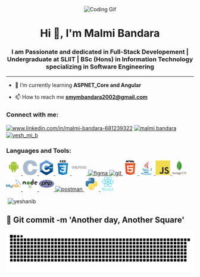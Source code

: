 <div align="center" width="50">
   <img  src="https://media2.giphy.com/media/v1.Y2lkPTc5MGI3NjExY3Z2azRpamdia3UzdGJnZXlmcnlxd3kwYXdrZ2NkNmhjaXMwNnAybCZlcD12MV9pbnRlcm5hbF9naWZfYnlfaWQmY3Q9cw/xTLOAuqmVWh69fBYjo/giphy.gif" alt="Coding Gif" height=100px width = 100px/>
</div>

<h1 align="center">Hi 👋, I'm Malmi Bandara</h1>
<h3 align="center">I am Passionate and dedicated in Full-Stack Developement | Undergraduate at SLIIT | BSc (Hons) in Information Technology specializing in Software Engineering</h3>

---

<div style="position: absolute; top: 0; right: 0; left: 90%; width: 40%;">
  <img align="right" src="https://media.giphy.com/media/v1.Y2lkPTc5MGI3NjExbGJhYnpkcmY4ZmU1Z3ljamF4aGpyYXI1Y3hwNHZ5Z3NjNXg1djJodCZlcD12MV9zdGlja2Vyc19zZWFyY2gmY3Q9cw/juua9i2c2fA0AIp2iq/giphy.gif" alt="Coding Gif" width="50%"/>
</div>


- 🌱 I’m currently learning **ASPNET_Core and Angular**

- 📫 How to reach me **smymbandara2002@gmail.com**



<h3 align="left">Connect with me:</h3>
<p align="left">
<a href="https://linkedin.com/in/www.linkedin.com/in/malmi-bandara-681239322" target="blank"><img align="center" src="https://raw.githubusercontent.com/rahuldkjain/github-profile-readme-generator/master/src/images/icons/Social/linked-in-alt.svg" alt="www.linkedin.com/in/malmi-bandara-681239322" height="30" width="40" /></a>
<a href="https://fb.com/malmi bandara" target="blank"><img align="center" src="https://raw.githubusercontent.com/rahuldkjain/github-profile-readme-generator/master/src/images/icons/Social/facebook.svg" alt="malmi bandara" height="30" width="40" /></a>
<a href="https://instagram.com/yesh_mi_b" target="blank"><img align="center" src="https://raw.githubusercontent.com/rahuldkjain/github-profile-readme-generator/master/src/images/icons/Social/instagram.svg" alt="yesh_mi_b" height="30" width="40" /></a>
</p>
<div margin-top: 0%>
<h3 align="left">Languages and Tools:</h3>
<p align="left"> <a href="https://developer.android.com" target="_blank" rel="noreferrer"> <img src="https://raw.githubusercontent.com/devicons/devicon/master/icons/android/android-original-wordmark.svg" alt="android" width="40" height="40"/> </a> <a href="https://www.cprogramming.com/" target="_blank" rel="noreferrer"> <img src="https://raw.githubusercontent.com/devicons/devicon/master/icons/c/c-original.svg" alt="c" width="40" height="40"/> </a> <a href="https://www.w3schools.com/cpp/" target="_blank" rel="noreferrer"> <img src="https://raw.githubusercontent.com/devicons/devicon/master/icons/cplusplus/cplusplus-original.svg" alt="cplusplus" width="40" height="40"/> </a> <a href="https://www.w3schools.com/css/" target="_blank" rel="noreferrer"> <img src="https://raw.githubusercontent.com/devicons/devicon/master/icons/css3/css3-original-wordmark.svg" alt="css3" width="40" height="40"/> </a> <a href="https://expressjs.com" target="_blank" rel="noreferrer"> <img src="https://raw.githubusercontent.com/devicons/devicon/master/icons/express/express-original-wordmark.svg" alt="express" width="40" height="40"/> </a> <a href="https://www.figma.com/" target="_blank" rel="noreferrer"> <img src="https://www.vectorlogo.zone/logos/figma/figma-icon.svg" alt="figma" width="40" height="40"/> </a> <a href="https://git-scm.com/" target="_blank" rel="noreferrer"> <img src="https://www.vectorlogo.zone/logos/git-scm/git-scm-icon.svg" alt="git" width="40" height="40"/> </a> <a href="https://www.w3.org/html/" target="_blank" rel="noreferrer"> <img src="https://raw.githubusercontent.com/devicons/devicon/master/icons/html5/html5-original-wordmark.svg" alt="html5" width="40" height="40"/> </a> <a href="https://www.java.com" target="_blank" rel="noreferrer"> <img src="https://raw.githubusercontent.com/devicons/devicon/master/icons/java/java-original.svg" alt="java" width="40" height="40"/> </a> <a href="https://developer.mozilla.org/en-US/docs/Web/JavaScript" target="_blank" rel="noreferrer"> <img src="https://raw.githubusercontent.com/devicons/devicon/master/icons/javascript/javascript-original.svg" alt="javascript" width="40" height="40"/> </a> <a href="https://www.mongodb.com/" target="_blank" rel="noreferrer"> <img src="https://raw.githubusercontent.com/devicons/devicon/master/icons/mongodb/mongodb-original-wordmark.svg" alt="mongodb" width="40" height="40"/> </a> <a href="https://www.mysql.com/" target="_blank" rel="noreferrer"> <img src="https://raw.githubusercontent.com/devicons/devicon/master/icons/mysql/mysql-original-wordmark.svg" alt="mysql" width="40" height="40"/> </a> <a href="https://nodejs.org" target="_blank" rel="noreferrer"> <img src="https://raw.githubusercontent.com/devicons/devicon/master/icons/nodejs/nodejs-original-wordmark.svg" alt="nodejs" width="40" height="40"/> </a> <a href="https://www.php.net" target="_blank" rel="noreferrer"> <img src="https://raw.githubusercontent.com/devicons/devicon/master/icons/php/php-original.svg" alt="php" width="40" height="40"/> </a> <a href="https://postman.com" target="_blank" rel="noreferrer"> <img src="https://www.vectorlogo.zone/logos/getpostman/getpostman-icon.svg" alt="postman" width="40" height="40"/> </a> <a href="https://www.python.org" target="_blank" rel="noreferrer"> <img src="https://raw.githubusercontent.com/devicons/devicon/master/icons/python/python-original.svg" alt="python" width="40" height="40"/> </a> <a href="https://reactjs.org/" target="_blank" rel="noreferrer"> <img src="https://raw.githubusercontent.com/devicons/devicon/master/icons/react/react-original-wordmark.svg" alt="react" width="40" height="40"/> </a> </p>
</div>

<p>&nbsp;<img align="center" src="https://github-readme-stats.vercel.app/api?username=yeshanib&show_icons=true&locale=en" alt="yeshanib" /></p>

## 🐍 Git commit -m 'Another day, Another Square'
<p align="center">
	<picture>
		  <source media="(prefers-color-scheme: dark)" srcset="https://raw.githubusercontent.com/7oSkaaa/7oSkaaa/output/github-contribution-grid-snake-dark.svg">
		  <source media="(prefers-color-scheme: light)" srcset="https://raw.githubusercontent.com/7oSkaaa/7oSkaaa/output/github-contribution-grid-snake.svg">
		  <img alt="github contribution grid snake animation" src="https://raw.githubusercontent.com/7oSkaaa/7oSkaaa/output/github-contribution-grid-snake.svg">
	</picture>
</p>
